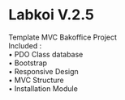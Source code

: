 # Labkoi V.2.5<br>
Template MVC Bakoffice Project<br>
Included : <br>
• PDO Class database <br>
• Bootstrap  <br>
• Responsive Design <br>
• MVC Structure <br>
• Installation Module 
